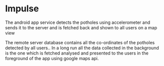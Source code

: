 # Impulse

The android app service detects the potholes using accelerometer 
and sends it to the server and is fetched back and shown to all users on a map view

The remote server database contains all the co-ordinates of the potholes detected by all users..
In a long run all the data collected in the background is the one which is fetched analysed and presented
to the users in the foreground of the app using google maps api.
